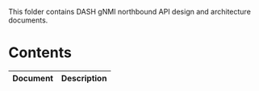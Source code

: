 This folder contains DASH gNMI northbound API design and architecture documents.


# Contents

| Document                                               | Description                                |
| ------------------------------------------------------ | ------------------------------------------ |
